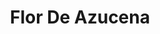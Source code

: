 ---
title: "Flor De Azucena"
url: /ciudad-autonoma-de-buenos-aires/flor-de-azucena/
shop: frutería
---